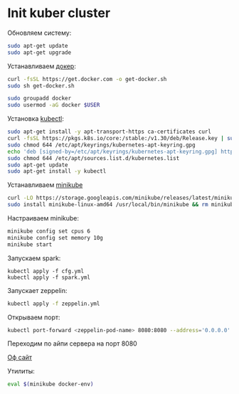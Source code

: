 # Init kuber cluster

Обновляем систему:
```bash
sudo apt-get update
sudo apt-get upgrade
```

Устанавливаем [докер](https://docs.docker.com/engine/install/ubuntu/):

```bash
curl -fsSL https://get.docker.com -o get-docker.sh
sudo sh get-docker.sh

sudo groupadd docker
sudo usermod -aG docker $USER
```

Установка [kubectl](https://kubernetes.io/docs/tasks/tools/install-kubectl-linux/):
```bash
sudo apt-get install -y apt-transport-https ca-certificates curl
curl -fsSL https://pkgs.k8s.io/core:/stable:/v1.30/deb/Release.key | sudo gpg --dearmor -o /etc/apt/keyrings/kubernetes-apt-keyring.gpg
sudo chmod 644 /etc/apt/keyrings/kubernetes-apt-keyring.gpg
echo 'deb [signed-by=/etc/apt/keyrings/kubernetes-apt-keyring.gpg] https://pkgs.k8s.io/core:/stable:/v1.30/deb/ /' | sudo tee /etc/apt/sources.list.d/kubernetes.list
sudo chmod 644 /etc/apt/sources.list.d/kubernetes.list
sudo apt-get update
sudo apt-get install -y kubectl
```

Устанавливаем [minikube](https://minikube.sigs.k8s.io/docs/start/)
```bash
curl -LO https://storage.googleapis.com/minikube/releases/latest/minikube-linux-amd64
sudo install minikube-linux-amd64 /usr/local/bin/minikube && rm minikube-linux-amd64
```

Настраиваем minikube:
```bash
minikube config set cpus 6
minikube config set memory 10g
minikube start
```

Запускаем spark:
```
kubectl apply -f cfg.yml
kubectl apply -f spark.yml
```

Запускает zeppelin:
```bash
kubectl apply -f zeppelin.yml
```

Открываем порт:
```bash
kubectl port-forward <zeppelin-pod-name> 8080:8080 --address='0.0.0.0'
```

Переходим по айпи сервера на порт 8080


[Оф сайт](https://zeppelin.apache.org/docs/0.11.0/quickstart/kubernetes.html)

Утилиты:
```bash
eval $(minikube docker-env)
```
